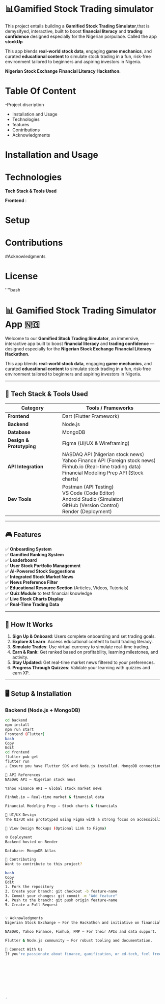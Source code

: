 # 📊Gamified Stock Trading simulator 
This project entails building a **Gamified Stock Trading Simulator**,that is demysifyed, interactive, built to boost **financial literacy** and **trading confidence**  designed especially for the Nigerian porpulace. Called the app **stockUp**

This app blends **real-world stock data**, engaging **game mechanics**, and curated **educational content** to simulate stock trading in a fun, risk-free environment tailored to beginners and aspiring investors in Nigeria.


**Nigerian Stock Exchange Financial Literacy Hackathon**.

# Table Of Content
-Project discription
- Installation and Usage
- Technologies
- features
- Contributions
- Acknowledgments
  
# Installation and Usage
# Technologies
**Tech Stack & Tools Used**

 **Frontend** : 





# Setup
# Contributions
#Acknowledgments

# License

''''bash
# 📊 Gamified Stock Trading Simulator App 🇳🇬

Welcome to our **Gamified Stock Trading Simulator**, an immersive, interactive app built to boost **financial literacy** and **trading confidence** — designed especially for the **Nigerian Stock Exchange Financial Literacy Hackathon**.

This app blends **real-world stock data**, engaging **game mechanics**, and curated **educational content** to simulate stock trading in a fun, risk-free environment tailored to beginners and aspiring investors in Nigeria.

---

## 🚀 Tech Stack & Tools Used

| Category               | Tools / Frameworks                                |
|------------------------|----------------------------------------------------|
| **Frontend**           | Dart (Flutter Framework)                           |
| **Backend**            | Node.js                                            |
| **Database**           | MongoDB                                            |
| **Design & Prototyping** | Figma (UI/UX & Wireframing)                     |
| **API Integration**    | NASDAQ API (Nigerian stock news) <br> Yahoo Finance API (Foreign stock news) <br> Finhub.io (Real-time trading data) <br> Financial Modeling Prep API (Stock charts) |
| **Dev Tools**          | Postman (API Testing) <br> VS Code (Code Editor) <br> Android Studio (Simulator) <br> GitHub (Version Control) <br> Render (Deployment) |

---

## 🎮 Features

✅ **Onboarding System**  
✅ **Gamified Ranking System**  
✅ **Leaderboard**  
✅ **User Stock Portfolio Management**  
✅ **AI-Powered Stock Suggestions**  
✅ **Integrated Stock Market News**  
✅ **News Preference Filter**  
✅ **Educational Resource Section** (Articles, Videos, Tutorials)  
✅ **Quiz Module** to test financial knowledge  
✅ **Live Stock Charts Display**  
✅ **Real-Time Trading Data**

---

## 🧠 How It Works

1. **Sign Up & Onboard**: Users complete onboarding and set trading goals.
2. **Explore & Learn**: Access educational content to build trading literacy.
3. **Simulate Trades**: Use virtual currency to simulate real-time trading.
4. **Earn & Rank**: Get ranked based on profitability, learning milestones, and activity.
5. **Stay Updated**: Get real-time market news filtered to your preferences.
6. **Progress Through Quizzes**: Validate your learning with quizzes and earn XP.

---

## 🖥️ Setup & Installation

### Backend (Node.js + MongoDB)

```bash
cd backend
npm install
npm run start
Frontend (Flutter)
bash
Copy
Edit
cd frontend
flutter pub get
flutter run
⚠️ Ensure you have Flutter SDK and Node.js installed. MongoDB connection details must be configured in the .env file.

📡 API References
NASDAQ API – Nigerian stock news

Yahoo Finance API – Global stock market news

Finhub.io – Real-time market & financial data

Financial Modeling Prep – Stock charts & financials

🎨 UI/UX Design
The UI/UX was prototyped using Figma with a strong focus on accessibility, gamification elements, and clarity for beginner-level users.

🔗 View Design Mockups (Optional Link to Figma)

🌐 Deployment
Backend hosted on Render

Database: MongoDB Atlas

🏁 Contributing
Want to contribute to this project?

bash
Copy
Edit
1. Fork the repository
2. Create your branch: git checkout -b feature-name
3. Commit your changes: git commit -m "Add feature"
4. Push to the branch: git push origin feature-name
5. Create a Pull Request


💡 Acknowledgments
Nigerian Stock Exchange – For the Hackathon and initiative on financial literacy.

NASDAQ, Yahoo Finance, Finhub, FMP – For their APIs and data support.

Flutter & Node.js community – For robust tooling and documentation.

💌 Connect With Us
If you're passionate about finance, gamification, or ed-tech, feel free to collaborate or reach out! 💼









,

